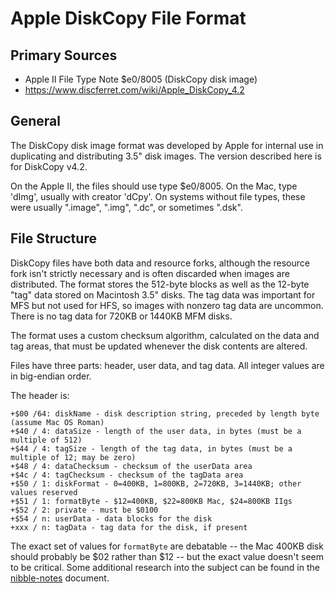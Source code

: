 ﻿# Apple DiskCopy File Format #

## Primary Sources ##

- Apple II File Type Note $e0/8005 (DiskCopy disk image)
- https://www.discferret.com/wiki/Apple_DiskCopy_4.2

## General ##

The DiskCopy disk image format was developed by Apple for internal use in duplicating and
distributing 3.5" disk images.  The version described here is for DiskCopy v4.2.

On the Apple II, the files should use type $e0/8005.  On the Mac, type 'dImg', usually with
creator 'dCpy'.  On systems without file types, these were usually ".image", ".img", ".dc", or
sometimes ".dsk".

## File Structure ##

DiskCopy files have both data and resource forks, although the resource fork isn't strictly
necessary and is often discarded when images are distributed.  The format stores the 512-byte
blocks as well as the 12-byte "tag" data stored on Macintosh 3.5" disks.  The tag data was
important for MFS but not used for HFS, so images with nonzero tag data are uncommon.  There is
no tag data for 720KB or 1440KB MFM disks.

The format uses a custom checksum algorithm, calculated on the data and tag areas, that must be
updated whenever the disk contents are altered.

Files have three parts: header, user data, and tag data.  All integer values are in big-endian
order.

The header is:
```
+$00 /64: diskName - disk description string, preceded by length byte (assume Mac OS Roman)
+$40 / 4: dataSize - length of the user data, in bytes (must be a multiple of 512)
+$44 / 4: tagSize - length of the tag data, in bytes (must be a multiple of 12; may be zero)
+$48 / 4: dataChecksum - checksum of the userData area
+$4c / 4: tagChecksum - checksum of the tagData area
+$50 / 1: diskFormat - 0=400KB, 1=800KB, 2=720KB, 3=1440KB; other values reserved
+$51 / 1: formatByte - $12=400KB, $22=800KB Mac, $24=800KB IIgs
+$52 / 2: private - must be $0100
+$54 / n: userData - data blocks for the disk
+xxx / n: tagData - tag data for the disk, if present
```

The exact set of values for `formatByte` are debatable -- the Mac 400KB disk should probably
be $02 rather than $12 -- but the exact value doesn't seem to be critical.  Some additional
research into the subject can be found in the [nibble-notes](Nibble-notes.md) document.
